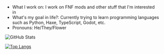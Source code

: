 - What I work on: I work on FNF mods and other stuff that I'm interested in
- What's my goal in life?: Currently trying to learn programming languages such as Python, Haxe, TypeScript, Godot, etc.
- Pronouns: He/They/Flower

![GitHub Stats](https://github-readme-stats.vercel.app/api?username=NebulaZone1&theme=light)

[![Top Langs](https://github-readme-stats.vercel.app/api/top-langs/?username=NebulaZone1)](https://github.com/anuraghazra/github-readme-stats)
